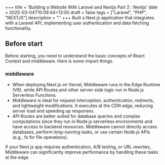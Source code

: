 +++
title = 'Building a Website With Laravel and Nextjs Part 2 : Nextjs'
date = 2025-03-04T10:09:44+13:00
draft = false
tags = ["Laravel", "PHP", "NEXTJS"]
description = "."
+++
Built a Next.js application that integrates with a Laravel API, implementing user authentication and data fetching functionality.   

## Before start
Before starting, you need to understand the basic concepts of React Context and middleware. Here is some import things.  

### middleware
* When deploying Next.js on Vercel, Middleware runs in the Edge Runtime (V8), while API Routes and other server-side logic run in Node.js Serverless Functions.  
* Middleware is ideal for request interception, authentication, redirects, and lightweight modifications. It executes at the CDN edge, reducing server load and speeding up responses.
* API Routes are better suited for database queries and complex computations since they run in Node.js serverless environments and have access to backend resources.
Middleware cannot directly access databases, perform long-running tasks, or use certain Node.js APIs (e.g., fs for file operations).    

If your Next.js app requires authentication, A/B testing, or URL rewrites, Middleware can significantly improve performance by handling these tasks at the edge.


## 

